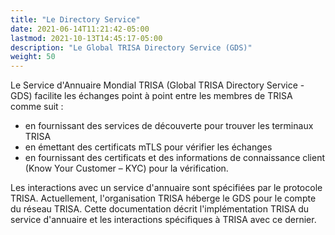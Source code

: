 ```yaml
---
title: "Le Directory Service"
date: 2021-06-14T11:21:42-05:00
lastmod: 2021-10-13T14:45:17-05:00
description: "Le Global TRISA Directory Service (GDS)"
weight: 50
---
```


Le Service d'Annuaire Mondial TRISA (Global TRISA Directory Service - GDS) facilite les échanges point à point entre les membres de TRISA comme suit :

- en fournissant des services de découverte pour trouver les terminaux TRISA
- en émettant des certificats mTLS pour vérifier les échanges
- en fournissant des certificats et des informations de connaissance client (Know Your Customer – KYC) pour la vérification.

Les interactions avec un service d'annuaire sont spécifiées par le protocole TRISA. Actuellement, l'organisation TRISA héberge le GDS pour le compte du réseau TRISA. Cette documentation décrit l'implémentation TRISA du service d'annuaire et les interactions spécifiques à TRISA avec ce dernier.
